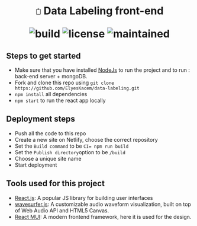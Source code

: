 <h1 align="center">
<svg xmlns="http://www.w3.org/2000/svg" width="16" height="16" fill="currentColor" class="bi bi-clipboard2" viewBox="0 0 16 16">
  <path d="M3.5 2a.5.5 0 0 0-.5.5v12a.5.5 0 0 0 .5.5h9a.5.5 0 0 0 .5-.5v-12a.5.5 0 0 0-.5-.5H12a.5.5 0 0 1 0-1h.5A1.5 1.5 0 0 1 14 2.5v12a1.5 1.5 0 0 1-1.5 1.5h-9A1.5 1.5 0 0 1 2 14.5v-12A1.5 1.5 0 0 1 3.5 1H4a.5.5 0 0 1 0 1h-.5Z"/>
  <path d="M10 .5a.5.5 0 0 0-.5-.5h-3a.5.5 0 0 0-.5.5.5.5 0 0 1-.5.5.5.5 0 0 0-.5.5V2a.5.5 0 0 0 .5.5h5A.5.5 0 0 0 11 2v-.5a.5.5 0 0 0-.5-.5.5.5 0 0 1-.5-.5Z"/>
</svg>
Data Labeling front-end
<p align='center'>
<img src='https://img.shields.io/netlify/69141fdb-6979-491a-af61-1852fe23b2b1?style=flat-square' alt='build'>
<img src='https://img.shields.io/github/license/Rajatm544/react-audio-editor?style=flat-square' alt='license'>
<img src='https://img.shields.io/badge/PRs-welcome-brightgreen.svg?style=flat-square' alt='maintained'>
</p>
	
</h1>

## Steps to get started
-   Make sure that you have installed [NodeJs](https://nodejs.org/en/download/) to run the project and to run : back-end server + mongoDB.
-   Fork and clone this repo using `git clone https://github.com/ElyesKacem/data-labeling.git`
-   `npm install` all dependencies
-   `npm start` to run the react app locally

## Deployment steps

-   Push all the code to this repo
-   Create a new site on Netlify, choose the correct repository
-   Set the `Build command` to be `CI= npm run build`
-   Set the `Publish directory`option to be `/build`
-   Choose a unique site name
-   Start deployment

## Tools used for this project

-   [React.js](https://reactjs.org/): A popular JS library for building user interfaces
-   [wavesurfer.js](https://wavesurfer-js.org/): A customizable audio waveform visualization, built on top of Web Audio API and HTML5 Canvas.
-   [React MUI](https://mui.com/): A modern frontend framework, here it is used for the design.
